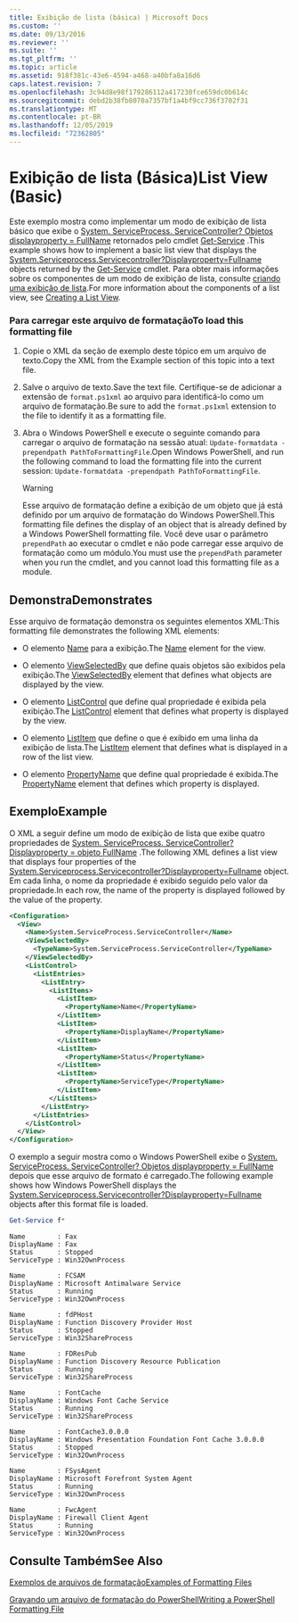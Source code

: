 ```yaml
---
title: Exibição de lista (básica) | Microsoft Docs
ms.custom: ''
ms.date: 09/13/2016
ms.reviewer: ''
ms.suite: ''
ms.tgt_pltfrm: ''
ms.topic: article
ms.assetid: 918f381c-43e6-4594-a468-a40bfa8a16d6
caps.latest.revision: 7
ms.openlocfilehash: 3c94d8e98f179286112a417230fce659dc0b614c
ms.sourcegitcommit: debd2b38fb8070a7357bf1a4bf9cc736f3702f31
ms.translationtype: MT
ms.contentlocale: pt-BR
ms.lasthandoff: 12/05/2019
ms.locfileid: "72362805"
---
```

# <a name="list-view-basic"></a><span data-ttu-id="3a36e-102">Exibição de lista (Básica)</span><span class="sxs-lookup"><span data-stu-id="3a36e-102">List View (Basic)</span></span>

<span data-ttu-id="3a36e-103">Este exemplo mostra como implementar um modo de exibição de lista básico que exibe o [System. ServiceProcess. ServiceController? Objetos displayproperty = FullName](/dotnet/api/System.ServiceProcess.ServiceController) retornados pelo cmdlet [Get-Service](/powershell/module/microsoft.powershell.management/get-service) .</span><span class="sxs-lookup"><span data-stu-id="3a36e-103">This example shows how to implement a basic list view that displays the [System.Serviceprocess.Servicecontroller?Displayproperty=Fullname](/dotnet/api/System.ServiceProcess.ServiceController) objects returned by the [Get-Service](/powershell/module/microsoft.powershell.management/get-service) cmdlet.</span></span> <span data-ttu-id="3a36e-104">Para obter mais informações sobre os componentes de um modo de exibição de lista, consulte [criando uma exibição de lista](./creating-a-list-view.md).</span><span class="sxs-lookup"><span data-stu-id="3a36e-104">For more information about the components of a list view, see [Creating a List View](./creating-a-list-view.md).</span></span>

### <a name="to-load-this-formatting-file"></a><span data-ttu-id="3a36e-105">Para carregar este arquivo de formatação</span><span class="sxs-lookup"><span data-stu-id="3a36e-105">To load this formatting file</span></span>

1. <span data-ttu-id="3a36e-106">Copie o XML da seção de exemplo deste tópico em um arquivo de texto.</span><span class="sxs-lookup"><span data-stu-id="3a36e-106">Copy the XML from the Example section of this topic into a text file.</span></span>

2. <span data-ttu-id="3a36e-107">Salve o arquivo de texto.</span><span class="sxs-lookup"><span data-stu-id="3a36e-107">Save the text file.</span></span> <span data-ttu-id="3a36e-108">Certifique-se de adicionar a extensão de `format.ps1xml` ao arquivo para identificá-lo como um arquivo de formatação.</span><span class="sxs-lookup"><span data-stu-id="3a36e-108">Be sure to add the `format.ps1xml` extension to the file to identify it as a formatting file.</span></span>

3. <span data-ttu-id="3a36e-109">Abra o Windows PowerShell e execute o seguinte comando para carregar o arquivo de formatação na sessão atual: `Update-formatdata -prependpath PathToFormattingFile`.</span><span class="sxs-lookup"><span data-stu-id="3a36e-109">Open Windows PowerShell, and run the following command to load the formatting file into the current session: `Update-formatdata -prependpath PathToFormattingFile`.</span></span>

   > [!WARNING]
   > <span data-ttu-id="3a36e-110">Esse arquivo de formatação define a exibição de um objeto que já está definido por um arquivo de formatação do Windows PowerShell.</span><span class="sxs-lookup"><span data-stu-id="3a36e-110">This formatting file defines the display of an object that is already defined by a Windows PowerShell formatting file.</span></span> <span data-ttu-id="3a36e-111">Você deve usar o parâmetro `prependPath` ao executar o cmdlet e não pode carregar esse arquivo de formatação como um módulo.</span><span class="sxs-lookup"><span data-stu-id="3a36e-111">You must use the `prependPath` parameter when you run the cmdlet, and you cannot load this formatting file as a module.</span></span>

## <a name="demonstrates"></a><span data-ttu-id="3a36e-112">Demonstra</span><span class="sxs-lookup"><span data-stu-id="3a36e-112">Demonstrates</span></span>

<span data-ttu-id="3a36e-113">Esse arquivo de formatação demonstra os seguintes elementos XML:</span><span class="sxs-lookup"><span data-stu-id="3a36e-113">This formatting file demonstrates the following XML elements:</span></span>

- <span data-ttu-id="3a36e-114">O elemento [Name](./name-element-for-view-format.md) para a exibição.</span><span class="sxs-lookup"><span data-stu-id="3a36e-114">The [Name](./name-element-for-view-format.md) element for the view.</span></span>

- <span data-ttu-id="3a36e-115">O elemento [ViewSelectedBy](./viewselectedby-element-format.md) que define quais objetos são exibidos pela exibição.</span><span class="sxs-lookup"><span data-stu-id="3a36e-115">The [ViewSelectedBy](./viewselectedby-element-format.md) element that defines what objects are displayed by the view.</span></span>

- <span data-ttu-id="3a36e-116">O elemento [ListControl](./listcontrol-element-format.md) que define qual propriedade é exibida pela exibição.</span><span class="sxs-lookup"><span data-stu-id="3a36e-116">The [ListControl](./listcontrol-element-format.md) element that defines what property is displayed by the view.</span></span>

- <span data-ttu-id="3a36e-117">O elemento [ListItem](./listitem-element-for-listitems-for-listcontrol-format.md) que define o que é exibido em uma linha da exibição de lista.</span><span class="sxs-lookup"><span data-stu-id="3a36e-117">The [ListItem](./listitem-element-for-listitems-for-listcontrol-format.md) element that defines what is displayed in a row of the list view.</span></span>

- <span data-ttu-id="3a36e-118">O elemento [PropertyName](./propertyname-element-for-listitem-for-listcontrol-format.md) que define qual propriedade é exibida.</span><span class="sxs-lookup"><span data-stu-id="3a36e-118">The [PropertyName](./propertyname-element-for-listitem-for-listcontrol-format.md) element that defines which property is displayed.</span></span>

## <a name="example"></a><span data-ttu-id="3a36e-119">Exemplo</span><span class="sxs-lookup"><span data-stu-id="3a36e-119">Example</span></span>

<span data-ttu-id="3a36e-120">O XML a seguir define um modo de exibição de lista que exibe quatro propriedades de [System. ServiceProcess. ServiceController? Displayproperty = objeto FullName](/dotnet/api/System.ServiceProcess.ServiceController) .</span><span class="sxs-lookup"><span data-stu-id="3a36e-120">The following XML defines a list view that displays four properties of the [System.Serviceprocess.Servicecontroller?Displayproperty=Fullname](/dotnet/api/System.ServiceProcess.ServiceController) object.</span></span> <span data-ttu-id="3a36e-121">Em cada linha, o nome da propriedade é exibido seguido pelo valor da propriedade.</span><span class="sxs-lookup"><span data-stu-id="3a36e-121">In each row, the name of the property is displayed followed by the value of the property.</span></span>

```xml
<Configuration>
  <View>
    <Name>System.ServiceProcess.ServiceController</Name>
    <ViewSelectedBy>
      <TypeName>System.ServiceProcess.ServiceController</TypeName>
    </ViewSelectedBy>
    <ListControl>
      <ListEntries>
        <ListEntry>
          <ListItems>
            <ListItem>
              <PropertyName>Name</PropertyName>
            </ListItem>
            <ListItem>
              <PropertyName>DisplayName</PropertyName>
            </ListItem>
            <ListItem>
              <PropertyName>Status</PropertyName>
            </ListItem>
            <ListItem>
              <PropertyName>ServiceType</PropertyName>
            </ListItem>
          </ListItems>
        </ListEntry>
      </ListEntries>
    </ListControl>
  </View>
</Configuration>
```

<span data-ttu-id="3a36e-122">O exemplo a seguir mostra como o Windows PowerShell exibe o [System. ServiceProcess. ServiceController? Objetos displayproperty = FullName](/dotnet/api/System.ServiceProcess.ServiceController) depois que esse arquivo de formato é carregado.</span><span class="sxs-lookup"><span data-stu-id="3a36e-122">The following example shows how Windows PowerShell displays the [System.Serviceprocess.Servicecontroller?Displayproperty=Fullname](/dotnet/api/System.ServiceProcess.ServiceController) objects after this format file is loaded.</span></span>

```powershell
Get-Service f*
```

```output
Name        : Fax
DisplayName : Fax
Status      : Stopped
ServiceType : Win32OwnProcess

Name        : FCSAM
DisplayName : Microsoft Antimalware Service
Status      : Running
ServiceType : Win32OwnProcess

Name        : fdPHost
DisplayName : Function Discovery Provider Host
Status      : Stopped
ServiceType : Win32ShareProcess

Name        : FDResPub
DisplayName : Function Discovery Resource Publication
Status      : Running
ServiceType : Win32ShareProcess

Name        : FontCache
DisplayName : Windows Font Cache Service
Status      : Running
ServiceType : Win32ShareProcess

Name        : FontCache3.0.0.0
DisplayName : Windows Presentation Foundation Font Cache 3.0.0.0
Status      : Stopped
ServiceType : Win32OwnProcess

Name        : FSysAgent
DisplayName : Microsoft Forefront System Agent
Status      : Running
ServiceType : Win32OwnProcess

Name        : FwcAgent
DisplayName : Firewall Client Agent
Status      : Running
ServiceType : Win32OwnProcess
```

## <a name="see-also"></a><span data-ttu-id="3a36e-123">Consulte Também</span><span class="sxs-lookup"><span data-stu-id="3a36e-123">See Also</span></span>

[<span data-ttu-id="3a36e-124">Exemplos de arquivos de formatação</span><span class="sxs-lookup"><span data-stu-id="3a36e-124">Examples of Formatting Files</span></span>](./examples-of-formatting-files.md)

[<span data-ttu-id="3a36e-125">Gravando um arquivo de formatação do PowerShell</span><span class="sxs-lookup"><span data-stu-id="3a36e-125">Writing a PowerShell Formatting File</span></span>](./writing-a-powershell-formatting-file.md)
